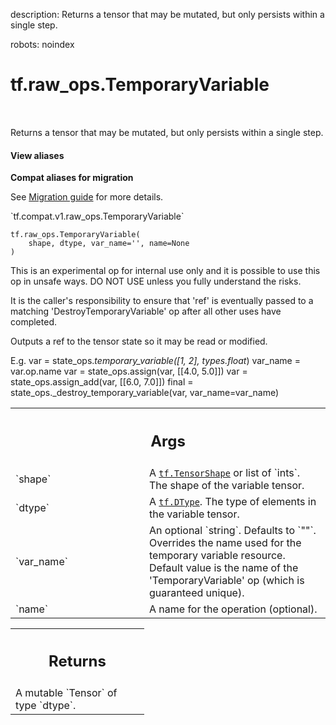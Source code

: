 description: Returns a tensor that may be mutated, but only persists within a single step.

robots: noindex

# tf.raw_ops.TemporaryVariable

<!-- Insert buttons and diff -->

<table class="tfo-notebook-buttons tfo-api nocontent" align="left">

</table>



Returns a tensor that may be mutated, but only persists within a single step.

<section class="expandable">
  <h4 class="showalways">View aliases</h4>
  <p>
<b>Compat aliases for migration</b>
<p>See
<a href="https://www.tensorflow.org/guide/migrate">Migration guide</a> for
more details.</p>
<p>`tf.compat.v1.raw_ops.TemporaryVariable`</p>
</p>
</section>

<pre class="devsite-click-to-copy prettyprint lang-py tfo-signature-link">
<code>tf.raw_ops.TemporaryVariable(
    shape, dtype, var_name='', name=None
)
</code></pre>



<!-- Placeholder for "Used in" -->

This is an experimental op for internal use only and it is possible to use this
op in unsafe ways.  DO NOT USE unless you fully understand the risks.

It is the caller's responsibility to ensure that 'ref' is eventually passed to a
matching 'DestroyTemporaryVariable' op after all other uses have completed.

Outputs a ref to the tensor state so it may be read or modified.

  E.g.
      var = state_ops._temporary_variable([1, 2], types.float_)
      var_name = var.op.name
      var = state_ops.assign(var, [[4.0, 5.0]])
      var = state_ops.assign_add(var, [[6.0, 7.0]])
      final = state_ops._destroy_temporary_variable(var, var_name=var_name)

<!-- Tabular view -->
 <table class="responsive fixed orange">
<colgroup><col width="214px"><col></colgroup>
<tr><th colspan="2"><h2 class="add-link">Args</h2></th></tr>

<tr>
<td>
`shape`
</td>
<td>
A <a href="../../tf/TensorShape.md"><code>tf.TensorShape</code></a> or list of `ints`.
The shape of the variable tensor.
</td>
</tr><tr>
<td>
`dtype`
</td>
<td>
A <a href="../../tf/dtypes/DType.md"><code>tf.DType</code></a>. The type of elements in the variable tensor.
</td>
</tr><tr>
<td>
`var_name`
</td>
<td>
An optional `string`. Defaults to `""`.
Overrides the name used for the temporary variable resource. Default
value is the name of the 'TemporaryVariable' op (which is guaranteed unique).
</td>
</tr><tr>
<td>
`name`
</td>
<td>
A name for the operation (optional).
</td>
</tr>
</table>



<!-- Tabular view -->
 <table class="responsive fixed orange">
<colgroup><col width="214px"><col></colgroup>
<tr><th colspan="2"><h2 class="add-link">Returns</h2></th></tr>
<tr class="alt">
<td colspan="2">
A mutable `Tensor` of type `dtype`.
</td>
</tr>

</table>

